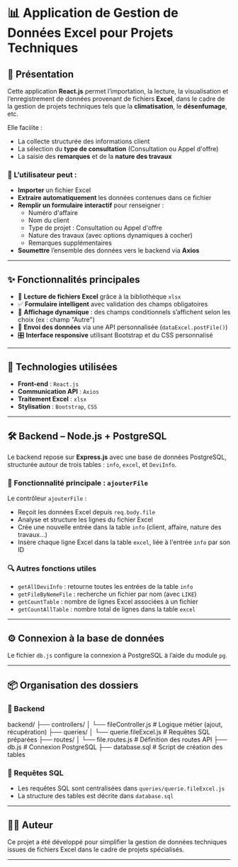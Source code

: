 # 📊 Application de Gestion de Données Excel pour Projets Techniques

## 📄 Présentation

Cette application **React.js** permet l’importation, la lecture, la visualisation et l’enregistrement de données provenant de fichiers **Excel**, dans le cadre de la gestion de projets techniques tels que la **climatisation**, le **désenfumage**, etc.

Elle facilite :

- La collecte structurée des informations client
- La sélection du **type de consultation** (Consultation ou Appel d'offre)
- La saisie des **remarques** et de la **nature des travaux**

### 👤 L’utilisateur peut :
- **Importer** un fichier Excel
- **Extraire automatiquement** les données contenues dans ce fichier
- **Remplir un formulaire interactif** pour renseigner :
  - Numéro d'affaire
  - Nom du client
  - Type de projet : Consultation ou Appel d'offre
  - Nature des travaux (avec options dynamiques à cocher)
  - Remarques supplémentaires
- **Soumettre** l’ensemble des données vers le backend via **Axios**

---

## ✨ Fonctionnalités principales

- 📂 **Lecture de fichiers Excel** grâce à la bibliothèque `xlsx`
- ✅ **Formulaire intelligent** avec validation des champs obligatoires
- 🧩 **Affichage dynamique** : des champs conditionnels s’affichent selon les choix (ex : champ "Autre")
- 🔁 **Envoi des données** via une API personnalisée (`dataExcel.postFile()`)
- 🎛 **Interface responsive** utilisant Bootstrap et du CSS personnalisé

---

## 🧰 Technologies utilisées

- **Front-end** : `React.js`
- **Communication API** : `Axios`
- **Traitement Excel** : `xlsx`
- **Stylisation** : `Bootstrap`, `CSS`

---

## 🛠️ Backend – Node.js + PostgreSQL

Le backend repose sur **Express.js** avec une base de données PostgreSQL, structurée autour de trois tables : `info`, `excel`, et `DeviInfo`.

### 🔄 Fonctionnalité principale : `ajouterFile`

Le contrôleur `ajouterFile` :
- Reçoit les données Excel depuis `req.body.file`
- Analyse et structure les lignes du fichier Excel
- Crée une nouvelle entrée dans la table `info` (client, affaire, nature des travaux…)
- Insère chaque ligne Excel dans la table `excel`, liée à l'entrée `info` par son ID

### 🔍 Autres fonctions utiles
- `getAllDeviInfo` : retourne toutes les entrées de la table `info`
- `getFileByNemeFile` : recherche un fichier par nom (avec `LIKE`)
- `getCountTable` : nombre de lignes Excel associées à un fichier
- `getCountAllTable` : nombre total de lignes dans la table `excel`

---

## ⚙️ Connexion à la base de données

Le fichier `db.js` configure la connexion à PostgreSQL à l’aide du module `pg`.

---

## 📦 Organisation des dossiers

### 📁 Backend
backend/
├── controllers/
│ └── fileController.js # Logique métier (ajout, récupération)
├── queries/
│ └── querie.fileExcel.js # Requêtes SQL préparées
├── routes/
│ └── file.routes.js # Définition des routes API
├── db.js # Connexion PostgreSQL
├── database.sql # Script de création des tables


### 📂 Requêtes SQL

- Les requêtes SQL sont centralisées dans `queries/querie.fileExcel.js`
- La structure des tables est décrite dans `database.sql`

---




## 🧑‍💻 Auteur

Ce projet a été développé pour simplifier la gestion de données techniques issues de fichiers Excel dans le cadre de projets spécialisés.

---

